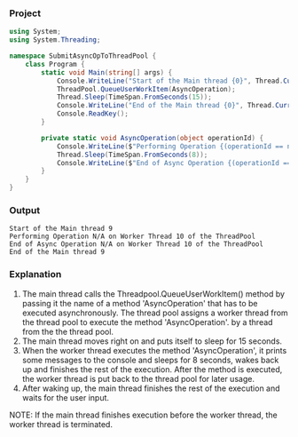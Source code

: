 ### Project

```cs
using System;
using System.Threading;

namespace SubmitAsyncOpToThreadPool {
    class Program {
        static void Main(string[] args) {
            Console.WriteLine("Start of the Main thread {0}", Thread.CurrentThread.ManagedThreadId);
            ThreadPool.QueueUserWorkItem(AsyncOperation);                           <--- 1
            Thread.Sleep(TimeSpan.FromSeconds(15));                                 <--- 2
            Console.WriteLine("End of the Main thread {0}", Thread.CurrentThread.ManagedThreadId);   <---- 4
            Console.ReadKey();        
        }

        private static void AsyncOperation(object operationId) {        <--- 3
            Console.WriteLine($"Performing Operation {(operationId == null? "N/A" : operationId)} on Worker Thread {Thread.CurrentThread.ManagedThreadId} of the ThreadPool");
            Thread.Sleep(TimeSpan.FromSeconds(8));
            Console.WriteLine($"End of Async Operation {(operationId == null ? "N/A" : operationId)} on Worker Thread {Thread.CurrentThread.ManagedThreadId} of the ThreadPool");
        }
    }
}
```

### Output

```
Start of the Main thread 9
Performing Operation N/A on Worker Thread 10 of the ThreadPool
End of Async Operation N/A on Worker Thread 10 of the ThreadPool
End of the Main thread 9
```

### Explanation

1. The main thread calls the Threadpool.QueueUserWorkItem() method by passing it the name of a method 'AsyncOperation' that has to be executed asynchronously. The thread pool assigns a worker thread from the thread pool to execute the method 'AsyncOperation'.
by a thread from the the thread pool. 
2. The main thread moves right on and puts itself to sleep for 15 seconds. 
3. When the worker thread executes the method 'AsyncOperation', it prints some messages to the console and sleeps for 8 seconds, wakes back up and finishes the rest of the execution. After the method is executed, the worker thread is put back to the thread pool for later usage. 
4. After waking up, the main thread finishes the rest of the execution and waits for the user input. 

NOTE: If the main thread finishes execution before the worker thread, the worker thread is terminated. 



